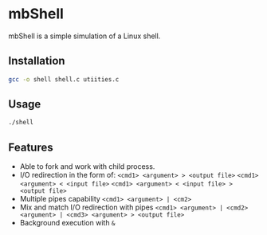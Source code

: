 # mbShell

mbShell is a simple simulation of a Linux shell.

## Installation

```bash
gcc -o shell shell.c utiities.c
```

## Usage

```bash
./shell
```
## Features
* Able to fork and work with child process.
* I/O redirection in the form of:
      `<cmd1> <argument> > <output file>`
      `<cmd1> <argument> < <input file>`
      `<cmd1> <argument> < <input file> > <output file>`
* Multiple pipes capability
      `<cmd1> <argument> | <cm2>`
* Mix and match I/O redirection with pipes
      `<cmd1> <argument> | <cmd2> <argument> | <cmd3> <argument> > <output file>`
* Background execution with `&`
